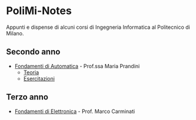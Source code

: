# PoliMi-Notes
Appunti e dispense di alcuni corsi di Ingegneria Informatica al Politecnico di Milano.

## Secondo anno
* [Fondamenti di Automatica](./Fondamenti%20di%20Automatica) - Prof.ssa Maria Prandini
  * [Teoria](./Fondamenti%20di%20Automatica/Teoria)
  * [Esercitazioni](./Fondamenti%20di%20Automatica/Esercizi)
## Terzo anno
* [Fondamenti di Elettronica](./Elettronica/Teoria) - Prof. Marco Carminati
